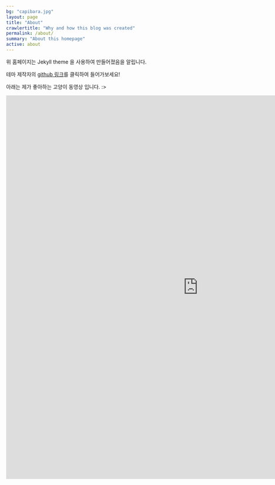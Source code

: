 ```yaml
---
bg: "capibara.jpg"
layout: page
title: "About"
crawlertitle: "Why and how this blog was created"
permalink: /about/
summary: "About this homepage"
active: about
---
```


위 홈페이지는 Jekyll theme 을 사용하여 만들어졌음을 알립니다. 

테마 제작자의 [github 링크](https://github.com/jglovier/jekyll-new)를 클릭하여 들어가보세요!


아래는 제가 좋아하는 고양이 동영상 입니다. :>
<iframe width="1044" height="1044" src="https://www.youtube.com/embed/vTNvrOEkPrQ?si=Nm5bB5AvzL5iuV4M" frameborder="0" allow="accelerometer; autoplay; encrypted-media; gyroscope; picture-in-picture" allowfullscreen></iframe>